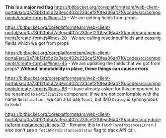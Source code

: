 **This is a major red flag**
https://bitbucket.org/coreplatformteam/web-client-portal/src/0a73b12fb5d2a3ecc402c233cef2f0fea06a47f0/code/src/components/create-form.js#lines-15 - We are getting fields from props

https://bitbucket.org/coreplatformteam/web-client-portal/src/0a73b12fb5d2a3ecc402c233cef2f0fea06a47f0/code/src/components/create-form.js#lines-20 - We are calling resetInputFields and passing fields which we got from props

https://bitbucket.org/coreplatformteam/web-client-portal/src/0a73b12fb5d2a3ecc402c233cef2f0fea06a47f0/code/src/components/create-form.js#lines-45 - We are updating the fields that we got from props?
**Without Immutability in place, these things can cause errors**

https://bitbucket.org/coreplatformteam/web-client-portal/src/0a73b12fb5d2a3ecc402c233cef2f0fea06a47f0/code/src/components/create-form.js#lines-96 - I have already asked for this component to be renamed to `Notification` component. If we are not comfortable with the name `Notification`, we can also use `Toast`, but IMO `Dialog` is synonymous to `Modal`.

https://bitbucket.org/coreplatformteam/web-client-portal/src/0a73b12fb5d2a3ecc402c233cef2f0fea06a47f0/code/src/reducers/form-instances.js#lines-13 - Rename this to `fetchFormInstancesError`. I also don't see a `fetchFormInstancesStatus` flag to track API call.
